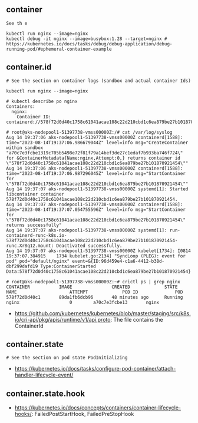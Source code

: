 ## container

```
See th e

kubectl run nginx --image=nginx
kubectl debug -it nginx --image=busybox:1.28 --target=nginx # https://kubernetes.io/docs/tasks/debug/debug-application/debug-running-pod/#ephemeral-container-example
```

## container.id

```
# See the section on container logs (sandbox and actual container Ids)

kubectl run nginx --image=nginx

# kubectl describe po nginx
Containers:
  nginx:
    Container ID:   containerd://578f72d0d40c1758c61041acae108c22d210cbd1c6ea879be27b101870921454

# root@aks-nodepool1-51397738-vmss00000Z:/# cat /var/log/syslog
Aug 14 19:37:06 aks-nodepool1-51397738-vmss00000Z containerd[1588]: time="2023-08-14T19:37:06.986679044Z" level=info msg="CreateContainer within sandbox "a70c7e3fcbe1319c705b5498e72f81f79a14bef3de27c1edaf7b933ba746f724\" for &ContainerMetadata{Name:nginx,Attempt:0,} returns container id \"578f72d0d40c1758c61041acae108c22d210cbd1c6ea879be27b101870921454\""
Aug 14 19:37:06 aks-nodepool1-51397738-vmss00000Z containerd[1588]: time="2023-08-14T19:37:06.987296045Z" level=info msg="StartContainer for \"578f72d0d40c1758c61041acae108c22d210cbd1c6ea879be27b101870921454\""
Aug 14 19:37:07 aks-nodepool1-51397738-vmss00000Z systemd[1]: Started libcontainer container 578f72d0d40c1758c61041acae108c22d210cbd1c6ea879be27b101870921454.
Aug 14 19:37:07 aks-nodepool1-51397738-vmss00000Z containerd[1588]: time="2023-08-14T19:37:07.054755596Z" level=info msg="StartContainer for \"578f72d0d40c1758c61041acae108c22d210cbd1c6ea879be27b101870921454\" returns successfully"
Aug 14 19:37:07 aks-nodepool1-51397738-vmss00000Z systemd[1]: run-containerd-runc-k8s.io-578f72d0d40c1758c61041acae108c22d210cbd1c6ea879be27b101870921454-runc.Xr8q12.mount: Deactivated successfully.
Aug 14 19:37:07 aks-nodepool1-51397738-vmss00000Z kubelet[1734]: I0814 19:37:07.384915    1734 kubelet.go:2134] "SyncLoop (PLEG): event for pod" pod="default/nginx" event=&{ID:96d459e4-c1a6-4412-b38d-dbf299dafd19 Type:ContainerStarted Data:578f72d0d40c1758c61041acae108c22d210cbd1c6ea879be27b101870921454}
    
# root@aks-nodepool1-51397738-vmss00000Z:~# crictl ps | grep nginx
CONTAINER           IMAGE               CREATED             STATE               NAME                    ATTEMPT             POD ID              POD
578f72d0d40c1       89da1fb6dcb96       48 minutes ago      Running             nginx                   0        a70c7e3fcbe13       nginx
```

- https://github.com/kubernetes/kubernetes/blob/master/staging/src/k8s.io/cri-api/pkg/apis/runtime/v1/api.proto: The file contains the ContainerId

## container.state

```
# See the section on pod state PodInitializing
```

- https://kubernetes.io/docs/tasks/configure-pod-container/attach-handler-lifecycle-event/

## container.state.hook

- https://kubernetes.io/docs/concepts/containers/container-lifecycle-hooks/: FailedPostStartHook, FailedPreStopHook
